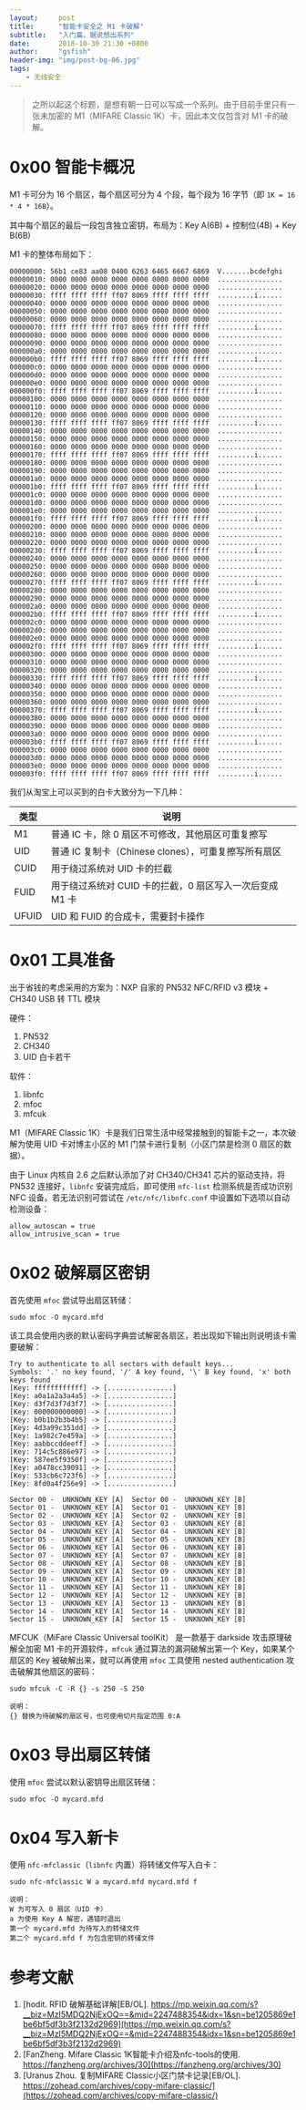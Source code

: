 ```yaml
---
layout:     post
title:      "智能卡安全之 M1 卡破解"
subtitle:   "入门篇，据说想出系列"
date:       2018-10-30 21:30 +0800
author:     "gsfish"
header-img: "img/post-bg-06.jpg"
tags:
    - 无线安全
---
```



> 之所以起这个标题，是想有朝一日可以写成一个系列。由于目前手里只有一张未加密的 M1（MIFARE Classic 1K）卡，因此本文仅包含对 M1 卡的破解。


# 0x00 智能卡概况

M1 卡可分为 16 个扇区，每个扇区可分为 4 个段，每个段为 16 字节（即 `1K = 16 * 4 * 16B`）。

其中每个扇区的最后一段包含独立密钥，布局为：Key A(6B) + 控制位(4B) + Key B(6B)

M1 卡的整体布局如下：

```
00000000: 56b1 ce83 aa08 0400 6263 6465 6667 6869  V.......bcdefghi
00000010: 0000 0000 0000 0000 0000 0000 0000 0000  ................
00000020: 0000 0000 0000 0000 0000 0000 0000 0000  ................
00000030: ffff ffff ffff ff07 8069 ffff ffff ffff  .........i......
00000040: 0000 0000 0000 0000 0000 0000 0000 0000  ................
00000050: 0000 0000 0000 0000 0000 0000 0000 0000  ................
00000060: 0000 0000 0000 0000 0000 0000 0000 0000  ................
00000070: ffff ffff ffff ff07 8069 ffff ffff ffff  .........i......
00000080: 0000 0000 0000 0000 0000 0000 0000 0000  ................
00000090: 0000 0000 0000 0000 0000 0000 0000 0000  ................
000000a0: 0000 0000 0000 0000 0000 0000 0000 0000  ................
000000b0: ffff ffff ffff ff07 8069 ffff ffff ffff  .........i......
000000c0: 0000 0000 0000 0000 0000 0000 0000 0000  ................
000000d0: 0000 0000 0000 0000 0000 0000 0000 0000  ................
000000e0: 0000 0000 0000 0000 0000 0000 0000 0000  ................
000000f0: ffff ffff ffff ff07 8069 ffff ffff ffff  .........i......
00000100: 0000 0000 0000 0000 0000 0000 0000 0000  ................
00000110: 0000 0000 0000 0000 0000 0000 0000 0000  ................
00000120: 0000 0000 0000 0000 0000 0000 0000 0000  ................
00000130: ffff ffff ffff ff07 8069 ffff ffff ffff  .........i......
00000140: 0000 0000 0000 0000 0000 0000 0000 0000  ................
00000150: 0000 0000 0000 0000 0000 0000 0000 0000  ................
00000160: 0000 0000 0000 0000 0000 0000 0000 0000  ................
00000170: ffff ffff ffff ff07 8069 ffff ffff ffff  .........i......
00000180: 0000 0000 0000 0000 0000 0000 0000 0000  ................
00000190: 0000 0000 0000 0000 0000 0000 0000 0000  ................
000001a0: 0000 0000 0000 0000 0000 0000 0000 0000  ................
000001b0: ffff ffff ffff ff07 8069 ffff ffff ffff  .........i......
000001c0: 0000 0000 0000 0000 0000 0000 0000 0000  ................
000001d0: 0000 0000 0000 0000 0000 0000 0000 0000  ................
000001e0: 0000 0000 0000 0000 0000 0000 0000 0000  ................
000001f0: ffff ffff ffff ff07 8069 ffff ffff ffff  .........i......
00000200: 0000 0000 0000 0000 0000 0000 0000 0000  ................
00000210: 0000 0000 0000 0000 0000 0000 0000 0000  ................
00000220: 0000 0000 0000 0000 0000 0000 0000 0000  ................
00000230: ffff ffff ffff ff07 8069 ffff ffff ffff  .........i......
00000240: 0000 0000 0000 0000 0000 0000 0000 0000  ................
00000250: 0000 0000 0000 0000 0000 0000 0000 0000  ................
00000260: 0000 0000 0000 0000 0000 0000 0000 0000  ................
00000270: ffff ffff ffff ff07 8069 ffff ffff ffff  .........i......
00000280: 0000 0000 0000 0000 0000 0000 0000 0000  ................
00000290: 0000 0000 0000 0000 0000 0000 0000 0000  ................
000002a0: 0000 0000 0000 0000 0000 0000 0000 0000  ................
000002b0: ffff ffff ffff ff07 8069 ffff ffff ffff  .........i......
000002c0: 0000 0000 0000 0000 0000 0000 0000 0000  ................
000002d0: 0000 0000 0000 0000 0000 0000 0000 0000  ................
000002e0: 0000 0000 0000 0000 0000 0000 0000 0000  ................
000002f0: ffff ffff ffff ff07 8069 ffff ffff ffff  .........i......
00000300: 0000 0000 0000 0000 0000 0000 0000 0000  ................
00000310: 0000 0000 0000 0000 0000 0000 0000 0000  ................
00000320: 0000 0000 0000 0000 0000 0000 0000 0000  ................
00000330: ffff ffff ffff ff07 8069 ffff ffff ffff  .........i......
00000340: 0000 0000 0000 0000 0000 0000 0000 0000  ................
00000350: 0000 0000 0000 0000 0000 0000 0000 0000  ................
00000360: 0000 0000 0000 0000 0000 0000 0000 0000  ................
00000370: ffff ffff ffff ff07 8069 ffff ffff ffff  .........i......
00000380: 0000 0000 0000 0000 0000 0000 0000 0000  ................
00000390: 0000 0000 0000 0000 0000 0000 0000 0000  ................
000003a0: 0000 0000 0000 0000 0000 0000 0000 0000  ................
000003b0: ffff ffff ffff ff07 8069 ffff ffff ffff  .........i......
000003c0: 0000 0000 0000 0000 0000 0000 0000 0000  ................
000003d0: 0000 0000 0000 0000 0000 0000 0000 0000  ................
000003e0: 0000 0000 0000 0000 0000 0000 0000 0000  ................
000003f0: ffff ffff ffff ff07 8069 ffff ffff ffff  .........i......
```

我们从淘宝上可以买到的白卡大致分为一下几种：

| 类型 | 说明 |
| -- | -- |
| M1 | 普通 IC 卡，除 0 扇区不可修改，其他扇区可重复擦写 |
| UID | 普通 IC 复制卡（Chinese clones），可重复擦写所有扇区 |
| CUID | 用于绕过系统对 UID 卡的拦截 |
| FUID | 用于绕过系统对 CUID 卡的拦截，0 扇区写入一次后变成 M1 卡 |
| UFUID | UID 和 FUID 的合成卡，需要封卡操作 |


# 0x01 工具准备

出于省钱的考虑采用的方案为：NXP 自家的 PN532 NFC/RFID v3 模块 + CH340 USB 转 TTL 模块

硬件：

1. PN532
2. CH340
3. UID 白卡若干

软件：

1. libnfc
2. mfoc
3. mfcuk

M1（MIFARE Classic 1K）卡是我们日常生活中经常接触到的智能卡之一，本次破解为使用 UID 卡对博主小区的 M1 门禁卡进行复制（小区门禁是检测 0 扇区的数据）。

由于 Linux 内核自 2.6 之后默认添加了对 CH340/CH341 芯片的驱动支持，将 PN532 连接好，`libnfc` 安装完成后，即可使用 `nfc-list` 检测系统是否成功识别 NFC 设备。若无法识别可尝试在 `/etc/nfc/libnfc.conf` 中设置如下选项以自动检测设备：

```
allow_autoscan = true
allow_intrusive_scan = true
```


# 0x02 破解扇区密钥

首先使用 `mfoc` 尝试导出扇区转储：

```
sudo mfoc -O mycard.mfd
```

该工具会使用内嵌的默认密码字典尝试解密各扇区，若出现如下输出则说明该卡需要破解：

```
Try to authenticate to all sectors with default keys...
Symbols: '.' no key found, '/' A key found, '\' B key found, 'x' both keys found
[Key: ffffffffffff] -> [................]
[Key: a0a1a2a3a4a5] -> [................]
[Key: d3f7d3f7d3f7] -> [................]
[Key: 000000000000] -> [................]
[Key: b0b1b2b3b4b5] -> [................]
[Key: 4d3a99c351dd] -> [................]
[Key: 1a982c7e459a] -> [................]
[Key: aabbccddeeff] -> [................]
[Key: 714c5c886e97] -> [................]
[Key: 587ee5f9350f] -> [................]
[Key: a0478cc39091] -> [................]
[Key: 533cb6c723f6] -> [................]
[Key: 8fd0a4f256e9] -> [................]
 
Sector 00 -  UNKNOWN_KEY [A]  Sector 00 -  UNKNOWN_KEY [B]  
Sector 01 -  UNKNOWN_KEY [A]  Sector 01 -  UNKNOWN_KEY [B]  
Sector 02 -  UNKNOWN_KEY [A]  Sector 02 -  UNKNOWN_KEY [B]  
Sector 03 -  UNKNOWN_KEY [A]  Sector 03 -  UNKNOWN_KEY [B]  
Sector 04 -  UNKNOWN_KEY [A]  Sector 04 -  UNKNOWN_KEY [B]  
Sector 05 -  UNKNOWN_KEY [A]  Sector 05 -  UNKNOWN_KEY [B]  
Sector 06 -  UNKNOWN_KEY [A]  Sector 06 -  UNKNOWN_KEY [B]  
Sector 07 -  UNKNOWN_KEY [A]  Sector 07 -  UNKNOWN_KEY [B]  
Sector 08 -  UNKNOWN_KEY [A]  Sector 08 -  UNKNOWN_KEY [B]  
Sector 09 -  UNKNOWN_KEY [A]  Sector 09 -  UNKNOWN_KEY [B]  
Sector 10 -  UNKNOWN_KEY [A]  Sector 10 -  UNKNOWN_KEY [B]  
Sector 11 -  UNKNOWN_KEY [A]  Sector 11 -  UNKNOWN_KEY [B]  
Sector 12 -  UNKNOWN_KEY [A]  Sector 12 -  UNKNOWN_KEY [B]  
Sector 13 -  UNKNOWN_KEY [A]  Sector 13 -  UNKNOWN_KEY [B]  
Sector 14 -  UNKNOWN_KEY [A]  Sector 14 -  UNKNOWN_KEY [B]  
Sector 15 -  UNKNOWN_KEY [A]  Sector 15 -  UNKNOWN_KEY [B]  
```

MFCUK（MiFare Classic Universal toolKit） 是一款基于 darkside 攻击原理破解全加密 M1 卡的开源软件，`mfcuk` 通过算法的漏洞破解出第一个 Key，如果某个扇区的 Key 被破解出来，就可以再使用 `mfoc` 工具使用 nested authentication 攻击破解其他扇区的密码：

```
sudo mfcuk -C -R {} -s 250 -S 250

说明：
{} 替换为待破解的扇区号，也可使用切片指定范围 0:A
```


# 0x03 导出扇区转储

使用 `mfoc` 尝试以默认密钥导出扇区转储：

```
sudo mfoc -O mycard.mfd
```

# 0x04 写入新卡

使用 `nfc-mfclassic`（`libnfc` 内置）将转储文件写入白卡：

```
sudo nfc-mfclassic W a mycard.mfd mycard.mfd f

说明：
W 为可写入 0 扇区（UID 卡）
a 为使用 Key A 解密，遇错时退出
第一个 mycard.mfd 为待写入的转储文件
第二个 mycard.mfd f 为包含密钥的转储文件
```

# 参考文献

1. [hodit. RFID 破解基础详解[EB/OL]. https://mp.weixin.qq.com/s?__biz=MzI5MDQ2NjExOQ==&mid=2247488354&idx=1&sn=be1205869e1be6bf5df3b3f2132d2969](https://mp.weixin.qq.com/s?__biz=MzI5MDQ2NjExOQ==&mid=2247488354&idx=1&sn=be1205869e1be6bf5df3b3f2132d2969)
2. [FanZheng. Mifare Classic 1K智能卡介绍及nfc-tools的使用. https://fanzheng.org/archives/30](https://fanzheng.org/archives/30)
3. [Uranus Zhou. 复制MIFARE Classic小区门禁卡记录[EB/OL]. https://zohead.com/archives/copy-mifare-classic/](https://zohead.com/archives/copy-mifare-classic/)
